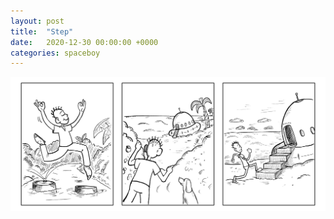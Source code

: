 ```yaml
---
layout: post
title:  "Step"
date:   2020-12-30 00:00:00 +0000
categories: spaceboy
---
```


[![Step](spaceboy/46%20-%20step.png)](spaceboy/46%20-%20step.png)

